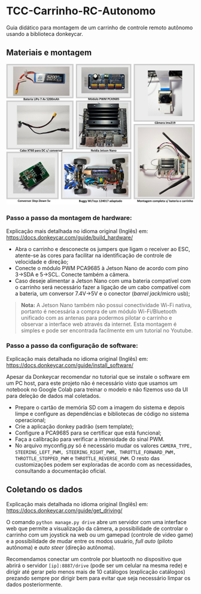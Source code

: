 # TCC-Carrinho-RC-Autonomo
Guia didático para montagem de um carrinho de controle remoto autônomo usando a biblioteca donkeycar.

## Materiais e montagem
<img src="/Imagens/Materiais.png">

### Passo a passo da montagem de hardware:
Explicação mais detalhada no idioma original (Inglês) em: https://docs.donkeycar.com/guide/build_hardware/
- Abra o carrinho e desconecte os jumpers que ligam o receiver ao ESC, atente-se às cores para facilitar na identificação de controle de velocidade e direção;
- Conecte o módulo PWM PCA9685 à Jetson Nano de acordo com pino 3->SDA e 5->SCL. Conecte também a câmera.
- Caso deseje alimentar a Jetson Nano com uma bateria compatível com o carrinho será necessário fazer a ligação de um cabo compatível com a bateria, um conversor 7.4V->5V e o conector (*barrel jack*/micro usb);
> **Nota:** A Jetson Nano também não possui conectividade Wi-Fi nativa, portanto é necessária a compra de um módulo Wi-Fi/Bluetooth unificado com as antenas para podermos pilotar o carrinho e observar a interface web através da internet. Esta montagem é simples e pode ser encontrada facilmente em um tutorial no Youtube.
### Passo a passo da configuração de software:
Explicação mais detalhada no idioma original (Inglês) em: https://docs.donkeycar.com/guide/install_software/

Apesar da Donkeycar recomendar no tutorial que se instale o software em um PC host, para este projeto não é necessário visto que usamos um notebook no Google Colab para treinar o modelo e não fizemos uso da UI para deleção de dados mal coletados.

- Prepare o cartão de memória SD com a imagem do sistema e depois limpe e configure as dependências e bibliotecas de código no sistema operacional;
- Crie a aplicação donkey padrão (sem template);
- Configure a PCA9685 para se certificar que está funcional;
- Faça a calibração para verificar a intensidade do sinal PWM.
- No arquivo myconfig.py só é necessário mudar os valores `CAMERA_TYPE, STEERING_LEFT_PWM, STEERING_RIGHT_PWM, THROTTLE_FORWARD_PWM, THROTTLE_STOPPED_PWM` e `THROTTLE_REVERSE_PWM`. O resto das customizações podem ser exploradas de acordo com as necessidades, consultando a documentação oficial.
## Coletando os dados
Explicação mais detalhada no idioma original (Inglês) em: https://docs.donkeycar.com/guide/get_driving/

O comando `python manage.py drive` abre um servidor com uma interface web que permite a visualização da câmera, a possibilidade de controlar o carrinho com um joystick na web ou um gamepad (controle de video game) e a possibilidade de mudar entre os modos usuário, *full auto* (piloto autônoma) e *auto steer* (direção autônoma).

Recomendamos conectar um controle por bluetooth no dispositivo que abrirá o servidor `[ip]:8887/drive` (pode ser um celular na mesma rede) e dirigir até gerar pelo menos mais de 10 catálogos (explicação catálogos) prezando sempre por dirigir bem para evitar que seja necessário limpar os dados posteriormente.
